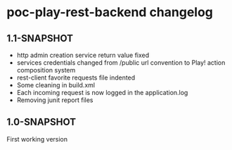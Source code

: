 
poc-play-rest-backend changelog
===============================

1.1-SNAPSHOT
------------
* http admin creation service return value fixed
* services credentials changed from /public url convention to Play! action composition system
* rest-client favorite requests file indented
* Some cleaning in build.xml
* Each incoming request is now logged in the application.log
* Removing junit report files

1.0-SNAPSHOT
------------
First working version